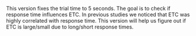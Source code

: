 This version fixes the trial time to 5 seconds. The goal is to check if response time influences ETC. In previous studies we noticed that ETC was highly correlated with response time. 
This version will help us figure out if ETC is large/small due to long/short response times. 
